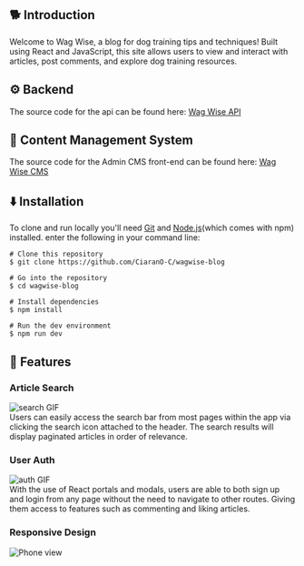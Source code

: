 ## 🐕 Introduction
Welcome to Wag Wise, a blog for dog training tips and techniques! Built using React and JavaScript, this site allows users to view and interact with articles, post comments, and explore dog training resources.
## ⚙️ Backend
The source code for the api can be found here: [Wag Wise API](https://github.com/CiaranO-C/WagWise)
## 🔧 Content Management System 
The source code for the Admin CMS front-end can be found here: [Wag Wise CMS](https://github.com/CiaranO-C/wagwise-cms)
## ⬇️ Installation
To clone and run locally you'll need [Git](https://git-scm.com) and [Node.js](https://nodejs.org/en/download/package-manager)(which comes with npm) installed.
enter the following in your command line:
```
# Clone this repository
$ git clone https://github.com/CiaranO-C/wagwise-blog

# Go into the repository
$ cd wagwise-blog

# Install dependencies
$ npm install

# Run the dev environment
$ npm run dev
```
## 🔎 Features
### Article Search
![search GIF](https://i.giphy.com/media/v1.Y2lkPTc5MGI3NjExYXNjYzA2Z2Y5cGdrOWZwMDhpY2Z5M2IyOW1pcmZoZ2V0cGJkajgxaSZlcD12MV9pbnRlcm5hbF9naWZfYnlfaWQmY3Q9Zw/cuAoY8RARLHCp1mvkV/giphy.gif)  
Users can easily access the search bar from most pages within the app via clicking the search icon attached to the header. The search results will display paginated articles in order of relevance.  
### User Auth
![auth GIF](https://i.giphy.com/media/v1.Y2lkPTc5MGI3NjExb3luYWw0cG5qdTk4bzZtaXliNTBkdmdtOXd3OG5hc2VoOTY0OWR1ZyZlcD12MV9pbnRlcm5hbF9naWZfYnlfaWQmY3Q9Zw/wwx54aVzwFlL5CHgXN/giphy.gif)  
With the use of React portals and modals, users are able to both sign up and login from any page without the need to navigate to other routes. Giving them access to features such as commenting and liking articles.  
### Responsive Design  
<img src="https://imgur.com/loEry5W.png" alt="Phone view" />
